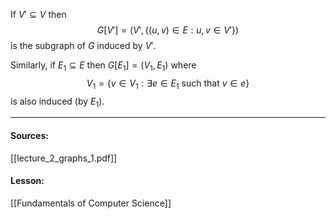 If $V' \subseteq V$ then 
$$G[V'] = (V', \{(u,v) \in E : u,v \in V'\})$$
is the subgraph of $G$ induced by $V'$.

Similarly, if $E_1 \subseteq E$ then $G[E_1] = (V_1, E_1)$ where 
$$V_1 = \{v \in V_1 : \exists e \in E_1 \text{ such that } v \in e\}$$
is also induced (by $E_1$).

---
#### Sources:
[[lecture_2_graphs_1.pdf]]
#### Lesson:
[[Fundamentals of Computer Science]]